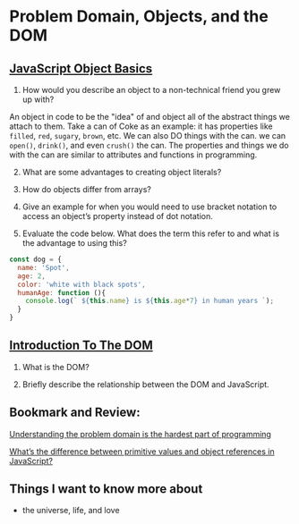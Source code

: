 # Problem Domain, Objects, and the DOM

## [JavaScript Object Basics](https://developer.mozilla.org/en-US/docs/Learn/JavaScript/Objects/Basics)

  1. How would you describe an object to a non-technical friend you grew up with?

  An object in code to be the "idea" of and object all of the abstract things we attach to them. Take a can of Coke as an example: it has properties like `filled`,  `red`, `sugary`, `brown`, etc. We can also DO things with the can. we can `open()`, `drink()`, and even `crush()` the can. The properties and things we do with the can are similar to attributes and functions in programming.

  2. What are some advantages to creating object literals?

  3. How do objects differ from arrays?

  4. Give an example for when you would need to use bracket notation to access an object’s property instead of dot notation.

  5. Evaluate the code below. What does the term this refer to and what is the advantage to using this?

``` JavaScript
const dog = {
  name: 'Spot',
  age: 2,
  color: 'white with black spots',
  humanAge: function (){
    console.log(` ${this.name} is ${this.age*7} in human years `);
  }
}
```

## [Introduction To The DOM](https://developer.mozilla.org/en-US/docs/Web/API/Document_Object_Model/Introduction)

  1. What is the DOM?

  2. Briefly describe the relationship between the DOM and JavaScript.

## Bookmark and Review:

[Understanding the problem domain is the hardest part of programming](http://simpleprogrammer.com/2013/07/15/understanding-the-problem-domain-is-the-hardest-part-of-programming)

[What’s the difference between primitive values and object references in JavaScript?](https://betterprogramming.pub/intermediate-javascript-whats-the-difference-between-primitive-values-and-object-references-e863d70677b)

## Things I want to know more about

- the universe, life, and love
